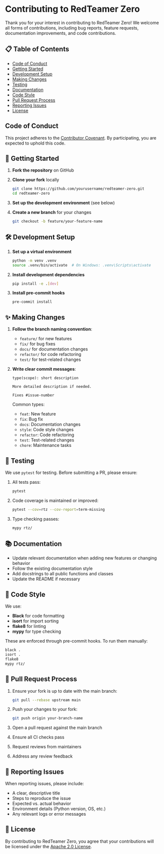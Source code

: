 # Contributing to RedTeamer Zero

Thank you for your interest in contributing to RedTeamer Zero! We welcome all forms of contributions, including bug reports, feature requests, documentation improvements, and code contributions.

## 📋 Table of Contents

- [Code of Conduct](#code-of-conduct)
- [Getting Started](#-getting-started)
- [Development Setup](#-development-setup)
- [Making Changes](#-making-changes)
- [Testing](#-testing)
- [Documentation](#-documentation)
- [Code Style](#-code-style)
- [Pull Request Process](#-pull-request-process)
- [Reporting Issues](#-reporting-issues)
- [License](#-license)

## Code of Conduct

This project adheres to the [Contributor Covenant](https://www.contributor-covenant.org/). By participating, you are expected to uphold this code.

## 🚀 Getting Started

1. **Fork the repository** on GitHub
2. **Clone your fork** locally

   ```bash
   git clone https://github.com/yourusername/redteamer-zero.git
   cd redteamer-zero
   ```

3. **Set up the development environment** (see below)
4. **Create a new branch** for your changes

   ```bash
   git checkout -b feature/your-feature-name
   ```

## 🛠️ Development Setup

1. **Set up a virtual environment**

   ```bash
   python -m venv .venv
   source .venv/bin/activate  # On Windows: .venv\Scripts\activate
   ```

2. **Install development dependencies**

   ```bash
   pip install -e .[dev]
   ```

3. **Install pre-commit hooks**

   ```bash
   pre-commit install
   ```

## ✨ Making Changes

1. **Follow the branch naming convention**:

   - `feature/` for new features
   - `fix/` for bug fixes
   - `docs/` for documentation changes
   - `refactor/` for code refactoring
   - `test/` for test-related changes

2. **Write clear commit messages**:

   ```text
   type(scope): short description

   More detailed description if needed.

   Fixes #issue-number
   ```

   Common types:

   - `feat`: New feature
   - `fix`: Bug fix
   - `docs`: Documentation changes
   - `style`: Code style changes
   - `refactor`: Code refactoring
   - `test`: Test-related changes
   - `chore`: Maintenance tasks

## 🧪 Testing

We use `pytest` for testing. Before submitting a PR, please ensure:

1. All tests pass:

   ```bash
   pytest
   ```

2. Code coverage is maintained or improved:

   ```bash
   pytest --cov=rtz --cov-report=term-missing
   ```

3. Type checking passes:

   ```bash
   mypy rtz/
   ```

## 📚 Documentation

- Update relevant documentation when adding new features or changing behavior
- Follow the existing documentation style
- Add docstrings to all public functions and classes
- Update the README if necessary

## 🎨 Code Style

We use:

- **Black** for code formatting
- **isort** for import sorting
- **flake8** for linting
- **mypy** for type checking

These are enforced through pre-commit hooks. To run them manually:

```bash
black .
isort .
flake8
mypy rtz/
```

## 🔄 Pull Request Process

1. Ensure your fork is up to date with the main branch:

   ```bash
   git pull --rebase upstream main
   ```

2. Push your changes to your fork:

   ```bash
   git push origin your-branch-name
   ```

3. Open a pull request against the main branch

4. Ensure all CI checks pass

5. Request reviews from maintainers

6. Address any review feedback

## 🐛 Reporting Issues

When reporting issues, please include:

- A clear, descriptive title
- Steps to reproduce the issue
- Expected vs. actual behavior
- Environment details (Python version, OS, etc.)
- Any relevant logs or error messages

## 📄 License

By contributing to RedTeamer Zero, you agree that your contributions will be licensed under the [Apache 2.0 License](LICENSE).
